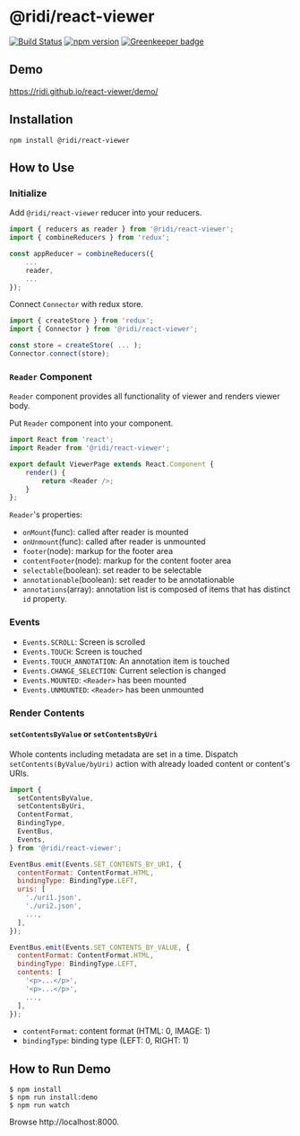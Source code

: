 # @ridi/react-viewer

[![Build Status](https://travis-ci.org/ridi/react-viewer.svg?branch=master)](https://travis-ci.org/ridi/react-viewer)
[![npm version](https://img.shields.io/npm/v/@ridi/react-viewer.svg)](https://www.npmjs.com/package/@ridi/react-viewer)
[![Greenkeeper badge](https://badges.greenkeeper.io/ridi/react-viewer.svg)](https://greenkeeper.io/)

## Demo
https://ridi.github.io/react-viewer/demo/

## Installation
```
npm install @ridi/react-viewer
```

## How to Use

### Initialize

Add `@ridi/react-viewer` reducer into your reducers.
```js
import { reducers as reader } from '@ridi/react-viewer';
import { combineReducers } from 'redux';

const appReducer = combineReducers({
    ...
    reader,
    ...
});
```

Connect `Connector` with redux store.
```js
import { createStore } from 'redux';
import { Connector } from '@ridi/react-viewer';

const store = createStore( ... );
Connector.connect(store);
```

### `Reader` Component

`Reader` component provides all functionality of viewer and renders viewer body.

Put `Reader` component into your component.
```js
import React from 'react';
import Reader from '@ridi/react-viewer';

export default ViewerPage extends React.Component {
    render() {
        return <Reader />;
    }
};
```

`Reader`'s properties:

* `onMount`(func): called after reader is mounted
* `onUnmount`(func): called after reader is unmounted
* `footer`(node): markup for the footer area
* `contentFooter`(node): markup for the content footer area
* `selectable`(boolean): set reader to be selectable
* `annotationable`(boolean): set reader to be annotationable
* `annotations`(array): annotation list is composed of items that has distinct `id` property. 

### Events

* `Events.SCROLL`: Screen is scrolled
* `Events.TOUCH`: Screen is touched
* `Events.TOUCH_ANNOTATION`: An annotation item is touched
* `Events.CHANGE_SELECTION`: Current selection is changed
* `Events.MOUNTED`: `<Reader>` has been mounted
* `Events.UNMOUNTED`: `<Reader>` has been unmounted

### Render Contents

#### `setContentsByValue` or `setContentsByUri`

Whole contents including metadata are set in a time.
Dispatch `setContents(ByValue/byUri)` action with already loaded content or content's URIs.

```js
import {
  setContentsByValue,
  setContentsByUri,
  ContentFormat,
  BindingType,
  EventBus,
  Events,
} from '@ridi/react-viewer';

EventBus.emit(Events.SET_CONTENTS_BY_URI, {
  contentFormat: ContentFormat.HTML,
  bindingType: BindingType.LEFT,
  uris: [
    './uri1.json',
    './uri2.json',
    ...,
  ],
});

EventBus.emit(Events.SET_CONTENTS_BY_VALUE, {
  contentFormat: ContentFormat.HTML,
  bindingType: BindingType.LEFT,
  contents: [
    '<p>...</p>',
    '<p>...</p>',
    ...,
  ],
});
```

* `contentFormat`: content format (HTML: 0, IMAGE: 1)
* `bindingType`: binding type (LEFT: 0, RIGHT: 1)

## How to Run Demo

```
$ npm install
$ npm run install:demo
$ npm run watch
```
Browse http://localhost:8000.
